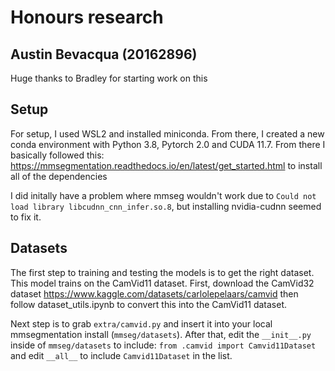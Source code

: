 # Honours research
## Austin Bevacqua (20162896) 
Huge thanks to Bradley for starting work on this

## Setup
For setup, I used WSL2 and installed miniconda. From there, I created a new conda environment with Python 3.8, Pytorch 2.0 and CUDA 11.7.
From there I basically followed this: https://mmsegmentation.readthedocs.io/en/latest/get_started.html to install all of the dependencies

I did initally have a problem where mmseg wouldn't work due to `Could not load library libcudnn_cnn_infer.so.8`, but installing nvidia-cudnn seemed to fix it.

## Datasets
The first step to training and testing the models is to get the right dataset. This model trains on the CamVid11 dataset.
First, download the CamVid32 dataset https://www.kaggle.com/datasets/carlolepelaars/camvid then follow dataset_utils.ipynb to convert this into the CamVid11 dataset.

Next step is to grab `extra/camvid.py` and insert it into your local mmsegmentation install (`mmseg/datasets`).
After that, edit the `__init__.py` inside of `mmseg/datasets` to include: `from .camvid import Camvid11Dataset` and edit `__all__` to include `Camvid11Dataset` in the list.
